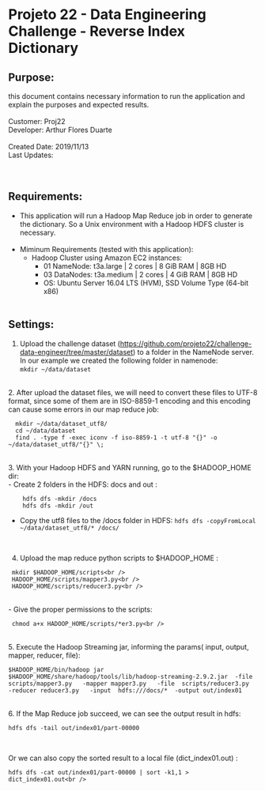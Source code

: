 # Projeto 22 - Data Engineering Challenge - Reverse Index Dictionary <br>

## Purpose: 
  this document contains necessary information to run the application and explain the purposes and expected results.<br />
<br />
Customer: Proj22 <br />
Developer: Arthur Flores Duarte <br />
<br />
Created Date: 2019/11/13 <br />
Last Updates:  <br />
<br /><br />

## Requirements:
- This application will run a Hadoop Map Reduce job in order to generate the dictionary. So a Unix environment with a Hadoop HDFS cluster is necessary. <br /><br />
- Miminum Requirements (tested with this application):
  - Hadoop Cluster using Amazon EC2 instances:
    - 01 NameNode:  t3a.large	 | 2 cores | 8 GiB RAM | 8GB HD
    - 03 DataNodes: t3a.medium | 2 cores | 4 GiB RAM | 8GB HD
    - OS: Ubuntu Server 16.04 LTS (HVM), SSD Volume Type (64-bit x86)
  <br /><br />
  
## Settings:
1. Upload the challenge dataset (https://github.com/projeto22/challenge-data-engineer/tree/master/dataset) to a folder in the NameNode server. In our example we created the following folder in namenode: <br />
  ` mkdir ~/data/dataset  `
  <br />
2. After upload the dataset files, we will need to convert these files to UTF-8 format, since some of them are in ISO-8859-1 encoding and this encoding can cause some errors in our map reduce job: 

  ```
    mkdir ~/data/dataset_utf8/ 
    cd ~/data/dataset  
    find . -type f -exec iconv -f iso-8859-1 -t utf-8 "{}" -o ~/data/dataset_utf8/"{}" \; 
  ```

<br />
3. With your Hadoop HDFS and YARN running, go to the $HADOOP_HOME dir:<br />
  - Create 2 folders in the HDFS: docs and out :
  
  ``` 
      hdfs dfs -mkdir /docs
      hdfs dfs -mkdir /out 
   ```
   
  - Copy the utf8 files to the /docs folder in HDFS:
  ` hdfs dfs -copyFromLocal ~/data/dataset_utf8/* /docs/ `
<br />

4. Upload the map reduce python scripts to $HADOOP_HOME :

```
 mkdir $HADOOP_HOME/scripts<br />
 HADOOP_HOME/scripts/mapper3.py<br />
 HADOOP_HOME/scripts/reducer3.py<br />
```

<br />
  - Give the proper permissions to the scripts:<br />

```
 chmod a+x HADOOP_HOME/scripts/*er3.py<br />
``` 

<br />
5. Execute the Hadoop Streaming jar, informing the params( input, output, mapper, reducer, file): <br />

```
$HADOOP_HOME/bin/hadoop jar $HADOOP_HOME/share/hadoop/tools/lib/hadoop-streaming-2.9.2.jar  -file scripts/mapper3.py   -mapper mapper3.py   -file  scripts/reducer3.py  -reducer reducer3.py   -input  hdfs:///docs/*  -output out/index01
```

<br />
6. If the Map Reduce job succeed, we can see the output result in hdfs:<br />

` hdfs dfs -tail out/index01/part-00000 `

<br />

Or we can also copy the sorted result to a local file (dict_index01.out) :<br />

` hdfs dfs -cat out/index01/part-00000 | sort -k1,1 > dict_index01.out<br /> `

<br /><br />
